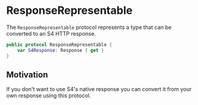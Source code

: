 # ResponseRepresentable

The `ResponseRepresentable` protocol represents a type that can be converted to an S4 HTTP response.

```swift
public protocol ResponseRepresentable {
    var S4Response: Response { get }
}
```

## Motivation

If you don't want to use S4's native response you can convert it from your own response using this protocol.